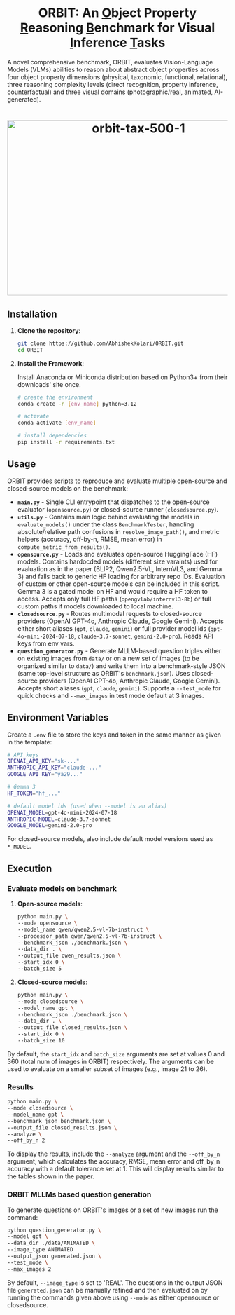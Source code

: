 <h1 align="center"> ORBIT: An <ins>O</ins>bject Property <ins>R</ins>easoning <ins>B</ins>enchmark for Visual <ins>I</ins>nference <ins>T</ins>asks</h1>

A novel comprehensive benchmark, ORBIT, evaluates Vision-Language Models (VLMs) abilities to reason about abstract object properties across four object property dimensions (physical, taxonomic, functional, relational), three reasoning complexity levels (direct recognition, property inference, counterfactual) and three visual domains (photographic/real, animated, AI-generated).

<h1 align="center"><img width="584" height="400" alt="orbit-tax-500-1" src="https://github.com/user-attachments/assets/52bd4e19-ca8f-45ab-aa44-0992726c3897" /></h1>


## Installation

1. **Clone the repository**:
   ```bash
   git clone https://github.com/AbhishekKolari/ORBIT.git
   cd ORBIT
   ```

2. **Install the Framework**:
   
   Install Anaconda or Miniconda distribution based on Python3+ from their downloads' site once.
   ```bash
   # create the environment
   conda create -n [env_name] python=3.12

   # activate
   conda activate [env_name]

   # install dependencies
   pip install -r requirements.txt
   ```

## Usage

ORBIT provides scripts to reproduce and evaluate multiple open-source and closed-source models on the benchmark:

- **`main.py`** - Single CLI entrypoint that dispatches to the open-source evaluator (`opensource.py`) or closed-source runner (`closedsource.py`).
- **`utils.py`** - Contains main logic behind evaluating the models in `evaluate_models()` under the class `BenchmarkTester`, handling absolute/relative path confusions in `resolve_image_path()`, and metric helpers (accuracy, off-by-n, RMSE, mean error) in `compute_metric_from_results()`.
- **`opensource.py`** - Loads and evaluates open-source HuggingFace (HF) models. Contains hardocded models (different size varaints) used for evaluation as in the paper (BLIP2, Qwen2.5-VL, InternVL3, and Gemma 3) and falls back to generic HF loading for arbitrary repo IDs. Evaluation of custom or other open-source models can be included in this script. Gemma 3 is a gated model on HF and would require a HF token to access. Accepts only full HF paths (`opengvlab/internvl3-8b`) or full custom paths if models downloaded to local machine.
- **`closedsource.py`** - Routes multimodal requests to closed-source providers (OpenAI GPT-4o, Anthropic Claude, Google Gemini). Accepts either short aliases (`gpt`, `claude`, `gemini`) or full provider model ids (`gpt-4o-mini-2024-07-18`, `claude-3.7-sonnet`, `gemini-2.0-pro`). Reads API keys from env vars.
- **`question_generator.py`** - Generate MLLM-based question triples either on existing images from `data/` or on a new set of images (to be organized similar to `data/`) and write them into a benchmark-style JSON (same top-level structure as ORBIT's `benchmark.json`). Uses closed-source providers (OpenAI GPT-4o, Anthropic Claude, Google Gemini). Accepts short aliases (`gpt`, `claude`, `gemini`). Supports a `--test_mode` for quick checks and `--max_images` in test mode default at 3 images.

## Environment Variables

Create a `.env` file to store the keys and token in the same manner as given in the template:

   ```bash
   # API keys
   OPENAI_API_KEY="sk-..."
   ANTHROPIC_API_KEY="claude-..."
   GOOGLE_API_KEY="ya29..."

   # Gemma 3
   HF_TOKEN="hf_..."

   # default model ids (used when --model is an alias)
   OPENAI_MODEL=gpt-4o-mini-2024-07-18
   ANTHROPIC_MODEL=claude-3.7-sonnet
   GOOGLE_MODEL=gemini-2.0-pro
   ```

For closed-source models, also include default model versions used as `*_MODEL`.

## Execution

   ### Evaluate models on benchmark

   1. **Open-source models**:
      
      ```bash
      python main.py \
      --mode opensource \
      --model_name qwen/qwen2.5-vl-7b-instruct \
      --processor_path qwen/qwen2.5-vl-7b-instruct \
      --benchmark_json ./benchmark.json \
      --data_dir . \
      --output_file qwen_results.json \
      --start_idx 0 \
      --batch_size 5
      ```

   2. **Closed-source models**:
      
      ```bash
      python main.py \
      --mode closedsource \
      --model_name gpt \
      --benchmark_json ./benchmark.json \
      --data_dir . \
      --output_file closed_results.json \
      --start_idx 0 \
      --batch_size 10
      ```

   By default, the `start_idx` and `batch_size` arguments are set at values 0 and 360 (total num of images in ORBIT) respectively. The arguments can be used to evaluate on a smaller subset of images (e.g., image 21 to 26).

   ### Results

   ```bash
   python main.py \
   --mode closedsource \
   --model_name gpt \
   --benchmark_json benchmark.json \
   --output_file closed_results.json \
   --analyze \
   --off_by_n 2
   ```
   To display the results, include the `--analyze` argument and the `--off_by_n` argument, which calculates the accuracy, RMSE, mean error and off_by_n accuracy with a default tolerance set at 1. This will display results similar to the tables shown in the paper.

   ### ORBIT MLLMs based question generation
   
   To generate questions on ORBIT's images or a set of new images run the command:

   ```bash
   python question_generator.py \
   --model gpt \
   --data_dir ./data/ANIMATED \
   --image_type ANIMATED
   --output_json generated.json \
   --test_mode \
   --max_images 2
   ```
   By default, `--image_type` is set to 'REAL'. The questions in the output JSON file `generated.json` can be manually refined and then evaluated on by running the commands given above using `--mode` as either opensource or closedsource. 


<!-- ## Project Structure

- **benchmark.json**: The main benchmark dataset containing annotated questions and ground truth answers for real, animated, and AI-generated images.
- **merged_data/**: Contains subfolders for different image types (`REAL/`, `ANIMATED/`, `AI_GENERATED/`) used in the benchmark.
- **download_models.py**: Script to download and cache all required vision-language models from HuggingFace or other sources. This ensures reproducibility and consistent model versions across experiments.
- **shell_scripts/run_models.sh**: Example shell script to run model inference in batch mode.
- **ORBIT_results/**: Store the output JSON files from model runs. Each file contains the model's answers and reasoning for all benchmark questions.
- **analyse_results.ipynb**: The main analysis notebook. Loads model outputs, computes evaluation metrics (accuracy, off-by-N, MAE, RMSE), and generates plots for thesis figures. This notebook is central to the quantitative and qualitative analysis in the thesis.
- **ORBIT_analysis_plots/** and **ORBIT_model_plots/**: Contain figures generated from the analysis notebook, including accuracy curves, error distributions, and model comparison plots. These are directly used in the thesis to illustrate findings.
- **ORBIT_notebooks/opa-benchmark-<model-names>.ipynb**: Contains wrappers and utility functions for running open-source models on the benchmark.
<!-- - **pdf2bench.py**: Utility for converting PDF-based datasets into the benchmark format. -->
<!-- - **create_notebook.py**: Script to auto-generate Jupyter notebooks for new experiments or model evaluations. -->

<!-- ## How This Supports the Thesis Experiments

1. **Benchmark Construction**: The `benchmark.json` and `merged_data/` directories define the experimental setup, ensuring a diverse and challenging set of counting and reasoning tasks.
2. **Model Evaluation**: `download_models.py` and `opa-benchmark-<model-names>.ipynb` allow for systematic downloading, setup, and inference with a wide range of vision-language models, as required for the thesis comparison.
3. **Result Storage**: All model outputs are saved in a standardized format in `ORBIT_results/`, enabling fair and reproducible evaluation.
4. **Analysis & Visualization**: `analyse_results.ipynb` computes all key metrics reported in the thesis (accuracy, off-by-N, MAE, RMSE, error clustering, etc.) and produces publication-ready plots found in `ORBIT_analysis_plots/` and `ORBIT_model_plots/`.
5. **Reproducibility**: Scripts and notebooks are organized to allow any researcher to reproduce the thesis experiments from model download to final analysis. -->

<!-- ## Getting Started

1. **Setup and Dependencies**:  
   Install Anaconda or Miniconda distribution based on Python3+ from their downloads' site.
   ```bash 
   conda create -n [env_name] python=3.12
   ```
   Activate it and install all necessary libraries:   -->
   <!-- ```bash 
   pip install -r requirements.txt
   ```
   Create ipykernel for the use of Jupyter Notebooks:
   ```bash
   python -m ipykernel install --user --name [env_name] --display-name "[any_name]"
   ```

2. **Download models**:
   ```bash
   python download_models.py
   ```

3. **Tweak model parameters and dataset batches** in `opa-benchmark-<model-names>.ipynb`

4. **Run inference via SLURM** (change file paths accordingly):
   ```bash
   sbatch run_models.sh
   ```

5. **Analyze results**:  
   Tweak `analyse_results.ipynb` and run  
   ```bash
   sbatch analyse.sh
   ```

 
